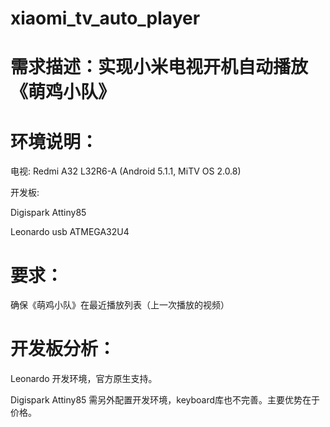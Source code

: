 # xiaomi_tv_auto_player

# 需求描述：实现小米电视开机自动播放《萌鸡小队》

# 环境说明：

电视: Redmi A32 L32R6-A (Android 5.1.1, MiTV OS 2.0.8)


开发板:

Digispark Attiny85

Leonardo usb ATMEGA32U4



# 要求：

确保《萌鸡小队》在最近播放列表（上一次播放的视频）

# 开发板分析：

Leonardo 开发环境，官方原生支持。

Digispark Attiny85 需另外配置开发环境，keyboard库也不完善。主要优势在于价格。
